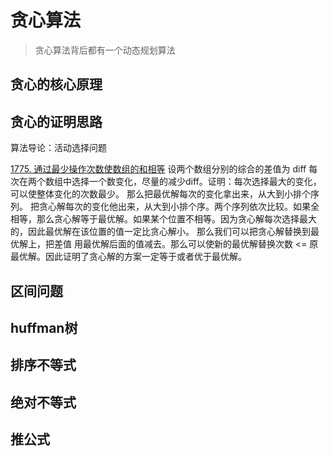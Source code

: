 # 贪心算法
> 贪心算法背后都有一个动态规划算法

## 贪心的核心原理


## 贪心的证明思路

算法导论：活动选择问题

[1775. 通过最少操作次数使数组的和相等](https://leetcode.cn/problems/equal-sum-arrays-with-minimum-number-of-operations/)
设两个数组分别的综合的差值为 diff
每次在两个数组中选择一个数变化，尽量的减少diff。证明：每次选择最大的变化，可以使整体变化的次数最少。
那么把最优解每次的变化拿出来，从大到小排个序列。
把贪心解每次的变化他出来，从大到小排个序。两个序列依次比较。如果全相等，那么贪心解等于最优解。如果某个位置不相等。因为贪心解每次选择最大的，因此最优解在该位置的值一定比贪心解小。
那么我们可以把贪心解替换到最优解上，把差值 用最优解后面的值减去。那么可以使新的最优解替换次数 <= 原最优解。因此证明了贪心解的方案一定等于或者优于最优解。


## 区间问题


## huffman树


## 排序不等式

## 绝对不等式

## 推公式